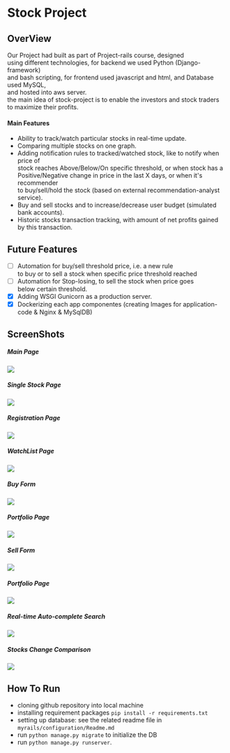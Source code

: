 # Stock Project
## OverView
Our Project had built as part of Project-rails course, designed  
using different technologies, for backend we used Python (Django-framework)  
and bash scripting, for frontend used javascript and html, and Database used MySQL,  
and hosted into aws server.<br/>
the main idea of stock-project is to enable the investors and stock traders  
to maximize their profits.  
#### Main Features
- Ability to track/watch particular stocks in real-time update.
- Comparing multiple stocks on one graph. 
- Adding notification rules to tracked/watched stock, like to notify when price of  
stock reaches Above/Below/On specific threshold, or when stock has a  
Positive/Negative change in price in the last X days, or when it's recommender   
to buy/sell/hold the stock (based on external recommendation-analyst service).    
- Buy and sell stocks and to increase/decrease user budget (simulated bank accounts).  
- Historic stocks transaction tracking, with amount of net profits gained by 
this transaction.

## Future Features
* [ ] Automation for buy/sell threshold price, i.e. a new rule   
to buy or to sell a stock when specific price threshold reached
* [ ] Automation for Stop-losing, to sell the stock when price goes   
below certain threshold.
* [X] Adding WSGI Gunicorn as a production server.
* [X] Dockerizing each app componentes (creating Images for application-code & Nginx & MySqlDB)

## ScreenShots
##### Main Page
![](myapp/static/img/main_page.png)
##### Single Stock Page
![](myapp/static/img/single_stock_page.png)
##### Registration Page
![](myapp/static/img/registration.png)
##### WatchList Page
![](myapp/static/img/watchlist_page.png)
##### Buy Form
![](myapp/static/img/buy_form.png)
##### Portfolio Page
![](myapp/static/img/portfolio_0.png)
##### Sell Form
![](myapp/static/img/sell_form.png)
##### Portfolio Page
![](myapp/static/img/portfolio_2.png)
##### Real-time Auto-complete Search
![](myapp/static/img/auto-complete_search.png)
##### Stocks Change Comparison
![](myapp/static/img/comparing_stocks.png)

## How To Run
- cloning github repository into local machine
- installing requirement packages `pip install -r requirements.txt`  
- setting up database: see the related readme file in `myrails/configuration/Readme.md`  
- run `python manage.py migrate` to initialize the DB
- run `python manage.py runserver`.


